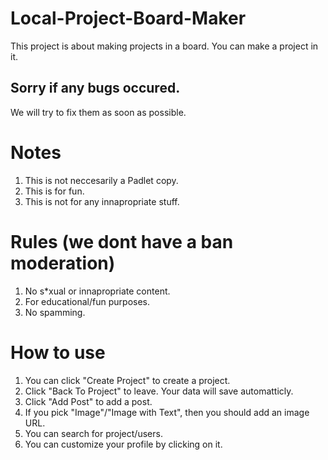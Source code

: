 # Local-Project-Board-Maker
This project is about making projects in a board. You can make a project in it.

## Sorry if any bugs occured.
We will try to fix them as soon as possible.

# Notes
1. This is not neccesarily a Padlet copy.
2. This is for fun.
3. This is not for any innapropriate stuff.

# Rules (we dont have a ban moderation)
1. No s*xual or innapropriate content.
2. For educational/fun purposes.
3. No spamming.

# How to use
1. You can click "Create Project" to create a project.
2. Click "Back To Project" to leave. Your data will save automatticly.
3. Click "Add Post" to add a post.
4. If you pick "Image"/"Image with Text", then you should add an image URL.
5. You can search for project/users.
6. You can customize your profile by clicking on it.
